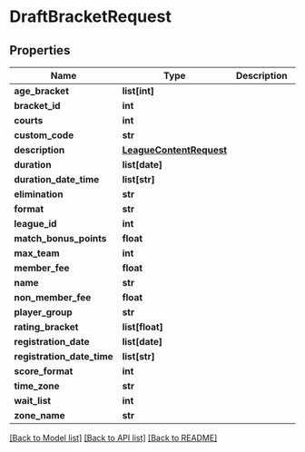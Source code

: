 # DraftBracketRequest

## Properties
Name | Type | Description | Notes
------------ | ------------- | ------------- | -------------
**age_bracket** | **list[int]** |  | [optional] 
**bracket_id** | **int** |  | 
**courts** | **int** |  | [optional] 
**custom_code** | **str** |  | [optional] 
**description** | [**LeagueContentRequest**](LeagueContentRequest.md) |  | [optional] 
**duration** | **list[date]** |  | [optional] 
**duration_date_time** | **list[str]** |  | [optional] 
**elimination** | **str** |  | [optional] 
**format** | **str** |  | [optional] 
**league_id** | **int** |  | [optional] 
**match_bonus_points** | **float** |  | [optional] 
**max_team** | **int** |  | [optional] 
**member_fee** | **float** |  | [optional] 
**name** | **str** |  | [optional] 
**non_member_fee** | **float** |  | [optional] 
**player_group** | **str** |  | [optional] 
**rating_bracket** | **list[float]** |  | [optional] 
**registration_date** | **list[date]** |  | [optional] 
**registration_date_time** | **list[str]** |  | [optional] 
**score_format** | **int** |  | [optional] 
**time_zone** | **str** |  | [optional] 
**wait_list** | **int** |  | [optional] 
**zone_name** | **str** |  | [optional] 

[[Back to Model list]](../README.md#documentation-for-models) [[Back to API list]](../README.md#documentation-for-api-endpoints) [[Back to README]](../README.md)

